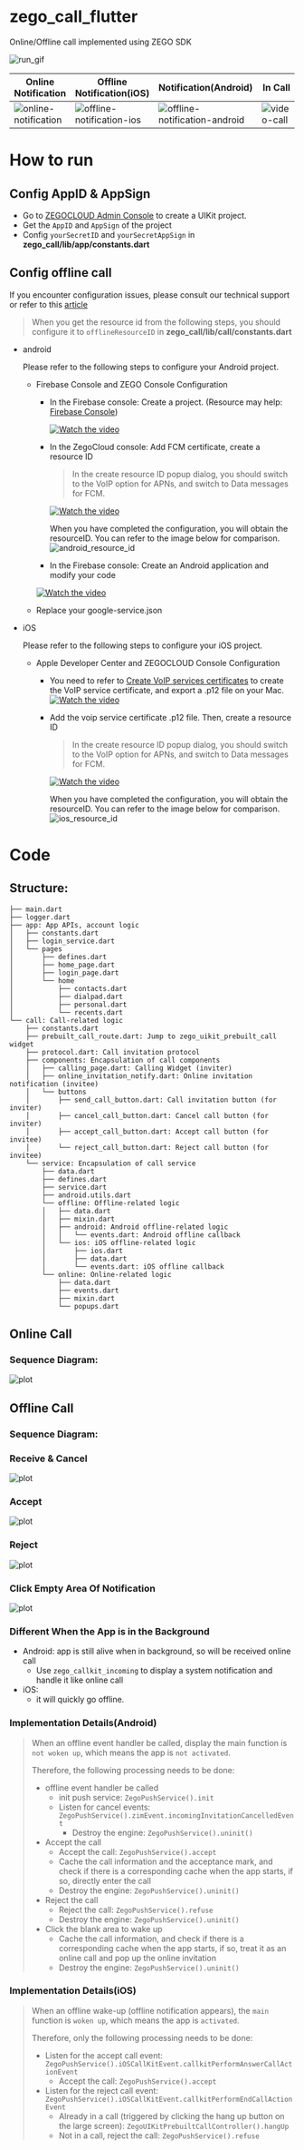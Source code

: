 # zego_call_flutter

Online/Offline call implemented using ZEGO SDK

![run_gif](./../assets/pics/demo-call.gif)

| Online Notification                                         | Offline Notification(iOS)                                             | Notification(Android)                                                         | In Call                                   |
| ----------------------------------------------------------- | --------------------------------------------------------------------- | ----------------------------------------------------------------------------- | ----------------------------------------- |
| ![online-notification](./../assets/pics/online-notification.jpg) | ![offline-notification-ios](./../assets/pics/offline-notification-ios.jpg) | ![offline-notification-android](./../assets/pics/offline-notification-android.jpg) | ![video-call](./../assets/pics/video-call.jpg) |
    
# How to run

## Config AppID & AppSign

- Go to [ZEGOCLOUD Admin Console](https://console.zegocloud.com/) to create a UIKit project.
- Get the `AppID` and `AppSign` of the project
- Config `yourSecretID` and `yourSecretAppSign` in **zego_call/lib/app/constants.dart**

## Config offline call

If you encounter configuration issues, please consult our technical support or refer to this [article](https://www.zegocloud.com/docs/uikit/callkit-flutter/quick-start-(with-call-invitation))

> When you get the resource id from the following steps, you should configure it to `offlineResourceID` in **zego_call/lib/call/constants.dart**

- android

  Please refer to the following steps to configure your Android project.

  - Firebase Console and ZEGO Console Configuration

    - In the Firebase console: Create a project. (Resource may help: [Firebase Console](https://console.firebase.google.com/))

      [![Watch the video](https://img.youtube.com/vi/HhP7rLirCA4/default.jpg)](https://youtu.be/HhP7rLirCA4)
    - In the ZegoCloud console: Add FCM certificate, create a resource ID

      > In the create resource ID popup dialog, you should switch to the VoIP option for APNs, and switch to Data messages for FCM.
      >

      [![Watch the video](https://img.youtube.com/vi/K3kRWyafRIY/default.jpg)](https://youtu.be/K3kRWyafRIY)

      When you have completed the configuration, you will obtain the resourceID. You can refer to the image below for comparison.
      ![android_resource_id](./../assets/pics/android_resource_id.png)
    - In the Firebase console: Create an Android application and modify your code

    [![Watch the video](https://img.youtube.com/vi/0f9Ai2uJM5o/default.jpg)](https://youtu.be/0f9Ai2uJM5o)
  - Replace your google-service.json
- iOS

  Please refer to the following steps to configure your iOS project.

  - Apple Developer Center and ZEGOCLOUD Console Configuration
    - You need to refer to [Create VoIP services certificates](https://developer.apple.com/help/account/create-certificates/create-voip-services-certificates/) to create the   VoIP service certificate, and export a .p12 file on your Mac.
      [![Watch the video](https://img.youtube.com/vi/UK9AUXcTGCE/default.jpg)](https://youtu.be/UK9AUXcTGCE)
    - Add the voip service certificate .p12 file. Then, create a resource ID

      > In the create resource ID popup dialog, you should switch to the VoIP option for APNs, and switch to Data messages for FCM.
      >

      [![Watch the video](https://img.youtube.com/vi/sYFeq7sZFEA/default.jpg)](https://youtu.be/sYFeq7sZFEA)

      When you have completed the configuration, you will obtain the resourceID. You can refer to the image below for comparison.
      ![ios_resource_id](./../assets/pics/ios_resource_id.png)

# Code

## Structure:

```
├── main.dart
├── logger.dart
├── app: App APIs, account logic
│   ├── constants.dart
│   ├── login_service.dart
│   └── pages
│       ├── defines.dart
│       ├── home_page.dart
│       ├── login_page.dart
│       └── home
│           ├── contacts.dart
│           ├── dialpad.dart
│           ├── personal.dart
│           └── recents.dart
└── call: Call-related logic
    ├── constants.dart
    ├── prebuilt_call_route.dart: Jump to zego_uikit_prebuilt_call widget
    ├── protocol.dart: Call invitation protocol
    ├── components: Encapsulation of call components
    │   ├── calling_page.dart: Calling Widget (inviter)
    │   ├── online_invitation_notify.dart: Online invitation notification (invitee)
    │   └── buttons
    │       ├── send_call_button.dart: Call invitation button (for inviter)
    │       ├── cancel_call_button.dart: Cancel call button (for inviter)
    │       ├── accept_call_button.dart: Accept call button (for invitee)
    │       └── reject_call_button.dart: Reject call button (for invitee)
    └── service: Encapsulation of call service
        ├── data.dart
        ├── defines.dart
        ├── service.dart
        ├── android.utils.dart
        └── offline: Offline-related logic
        │   ├── data.dart
        │   ├── mixin.dart
        │   ├── android: Android offline-related logic
        │   │   └── events.dart: Android offline callback
        │   └── ios: iOS offline-related logic
        │       ├── ios.dart
        │       ├── data.dart
        │       └── events.dart: iOS offline callback
        └── online: Online-related logic
            ├── data.dart
            ├── events.dart
            ├── mixin.dart
            └── popups.dart
```

## Online Call

### Sequence Diagram:

![plot](./../assets/pics/sequence-diagram-online-call.png)

## Offline Call

### Sequence Diagram:

### Receive & Cancel
![plot](./../assets/pics/sequence-diagram-offline-call-receive-cancel.png)

### Accept
![plot](./../assets/pics/sequence-diagram-offline-call-accept.png)

### Reject
![plot](./../assets/pics/sequence-diagram-offline-call-reject.png)

### Click Empty Area Of Notification
![plot](./../assets/pics/sequence-diagram-offline-call-empty-area-click.png)

### Different When the App is in the Background

- Android: app is still alive when in background, so will be received online call
  - Use `zego_callkit_incoming` to display a system notification and handle it like online call
- iOS:
  - it will quickly go offline.

### Implementation Details(Android)

> When an offline event handler be called, display the main function is `not woken up`, which means the app is `not activated`.
>
> Therefore, the following processing needs to be done:
>
> - offline event handler be called
>   - init push service: `ZegoPushService().init`
>   - Listen for cancel events: `ZegoPushService().zimEvent.incomingInvitationCancelledEvent`
>     - Destroy the engine: `ZegoPushService().uninit()`
> - Accept the call
>   - Accept the call: `ZegoPushService().accept`
>   - Cache the call information and the acceptance mark, and check if there is a corresponding cache when the app starts, if so, directly enter the call
>   - Destroy the engine: `ZegoPushService().uninit()`
> - Reject the call
>   - Reject the call: `ZegoPushService().refuse`
>   - Destroy the engine: `ZegoPushService().uninit()`
> - Click the blank area to wake up
>   - Cache the call information, and check if there is a corresponding cache when the app starts, if so, treat it as an online call and pop up the online invitation
>   - Destroy the engine: `ZegoPushService().uninit()`

### Implementation Details(iOS)

> When an offline wake-up (offline notification appears), the `main` function is `woken up`, which means the app is `activated`.
>
> Therefore, only the following processing needs to be done:
>
> - Listen for the accept call event: `ZegoPushService().iOSCallKitEvent.callkitPerformAnswerCallActionEvent`
>   - Accept the call: `ZegoPushService().accept`
> - Listen for the reject call event: `ZegoPushService().iOSCallKitEvent.callkitPerformEndCallActionEvent`
>   - Already in a call (triggered by clicking the hang up button on the large screen): `ZegoUIKitPrebuiltCallController().hangUp`
>   - Not in a call, reject the call: `ZegoPushService().refuse`
